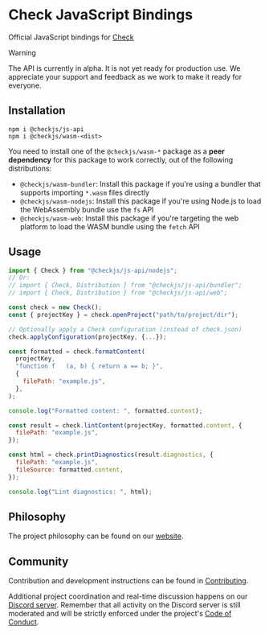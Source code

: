# Check JavaScript Bindings

Official JavaScript bindings for [Check](https://checkjs.dev/)

> [!WARNING]
> The API is currently in alpha. It is not yet ready for production use. We appreciate your support and feedback as we work to make it ready for everyone.

## Installation

```shell
npm i @checkjs/js-api
npm i @checkjs/wasm-<dist>
```

You need to install one of the `@checkjs/wasm-*` package as a **peer dependency** for this package to work correctly, out of the following distributions:
- `@checkjs/wasm-bundler`: Install this package if you're using a bundler that supports importing `*.wasm` files directly
- `@checkjs/wasm-nodejs`: Install this package if you're using Node.js to load the WebAssembly bundle use the `fs` API
- `@checkjs/wasm-web`: Install this package if you're targeting the web platform to load the WASM bundle using the `fetch` API

## Usage

```js
import { Check } from "@checkjs/js-api/nodejs";
// Or:
// import { Check, Distribution } from "@checkjs/js-api/bundler";
// import { Check, Distribution } from "@checkjs/js-api/web";

const check = new Check();
const { projectKey } = check.openProject("path/to/project/dir");

// Optionally apply a Check configuration (instead of check.json)
check.applyConfiguration(projectKey, {...});

const formatted = check.formatContent(
  projectKey,
  "function f   (a, b) { return a == b; }",
  {
    filePath: "example.js",
  },
);

console.log("Formatted content: ", formatted.content);

const result = check.lintContent(projectKey, formatted.content, {
  filePath: "example.js",
});

const html = check.printDiagnostics(result.diagnostics, {
  filePath: "example.js",
  fileSource: formatted.content,
});

console.log("Lint diagnostics: ", html);
```

## Philosophy

The project philosophy can be found on our [website](https://checkjs.dev/internals/philosophy/).

## Community

Contribution and development instructions can be found in [Contributing](../../../CONTRIBUTING.md).

Additional project coordination and real-time discussion happens on our [Discord server](https://checkjs.dev/chat). Remember that all activity on the Discord server is still moderated and will be strictly enforced under the project's [Code of Conduct](../../../CODE_OF_CONDUCT.md).
